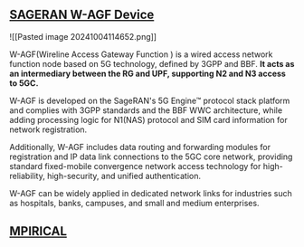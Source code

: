 ## [SAGERAN W-AGF Device](https://www.sageran.com/products/network-equipments/w-agf.html)

![[Pasted image 20241004114652.png]]

W-AGF(Wireline Access Gateway Function ) is a wired access network function node based on 5G technology, defined by 3GPP and BBF. **It acts as an intermediary between the RG and UPF, supporting N2 and N3 access to 5GC.**

W-AGF is developed on the SageRAN's 5G Engine™ protocol stack platform and complies with 3GPP standards and the BBF WWC architecture, while adding processing logic for N1(NAS) protocol and SIM card information for network registration.

Additionally, W-AGF includes data routing and forwarding modules for registration and IP data link connections to the 5GC core network, providing standard fixed-mobile convergence network access technology for high-reliability, high-security, and unified authentication.

W-AGF can be widely applied in dedicated network links for industries such as hospitals, banks, campuses, and small and medium enterprises.

## [MPIRICAL](https://www.mpirical.com/blog/wireline-access-in-5g)

